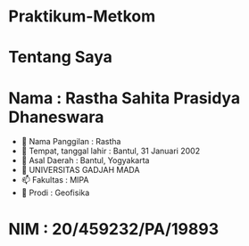 # Praktikum-Metkom
# Tentang Saya
# Nama : Rastha Sahita Prasidya Dhaneswara
- 👋 Nama Panggilan : Rastha
- 👀 Tempat, tanggal lahir : Bantul, 31 Januari 2002
- 🌱 Asal Daerah : Bantul, Yogyakarta
- 💞️ UNIVERSITAS GADJAH MADA
- 📫 Fakultas : MIPA
- 👀 Prodi : Geofisika
# NIM : 20/459232/PA/19893
